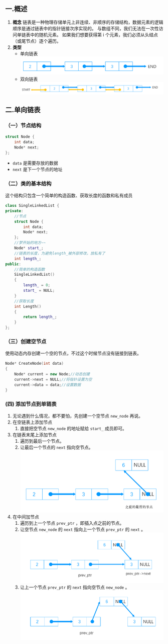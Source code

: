 ## 一.概述

1. **概念** 链表是一种物理存储单元上非连续、非顺序的存储结构，数据元素的逻辑顺序是通过链表中的指针链接次序实现的。
    与数组不同，我们无法在一次性访问单链表中的随机元素。 如果我们想要获得第 i 个元素，我们必须从头结点（或尾节点）逐个遍历。
2. **类型**
    * 单向链表
        ![](../../images/单向链表.png)
    * 双向链表
        ![](../../images/双向链表.png)

## 二.单向链表

### （一）节点结构

```c++
struct Node {
	int data;
	Node* next;
};
```

* `data` 是需要存放的数据
* `next` 是下一个节点的地址

### （二）类的基本结构

这个结构只包含一个简单的构造函数、获取长度的函数和私有成员

```c++
class SingleLinkedList {
private:
	//节点
	struct Node {
		int data;
		Node* next;
	};
	//梦开始的地方~~
	Node* start_;
	//链表的长度，为避免length_被外部修改，放私有了
	int length_;
public:
	//简单的构造函数
	SingleLinkedList()
	{
		length_ = 0;
		start_ = NULL;
	}
	//获取长度
	int Length()
	{
		return length_;
	}
};
```

### （三）创建空节点

使用动态内存创建一个空的节点，不过这个时候节点没有链接到链表。

```c++
Node* CreateNode(int data)
{
	Node* current = new Node;//动态创建
	current->next = NULL;//将指针设置为空
	current->data = data;//设置数据
}
```

### (四) 添加节点到单链表

1. 无论遇到什么情况，都不要怕，先创建一个空节点 `new_node` 再说。
2. 在空链表上添加节点
    1. 直接把空节点 `new_node` 的地址赋给 `start_` 成员即可。
3. 在链表末尾上添加节点
    1. 遍历到最后一个节点。
    2. 让最后一个节点的 `next` 指向空节点。
        ![](../../images/单向链表_末尾加节点.png)
4. 在中间加节点
    1. 遍历到上一个节点 `prev_ptr` ，即插入点之前的节点。
    2. 让空节点 `new_node` 的 `next` 指向上一个节点 `prev_ptr` 的 `next` 。
        ![](../../images/单向链表_中间加节点1.png)
    3. 让上一个节点 `prev_ptr`  的 `next` 指向空节点 `new_node` 。
        ![](../../images/单向链表_中间加节点2.png)